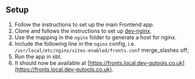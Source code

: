 Setup
-----

1. Follow the instructions to set up the main Frontend app.
2. Clone and follows the instructions to set up
   [dev-nginx](https://github.com/guardian/dev-nginx).
3. Use the mapping in the ```nginx``` folder to generate a host for
   nginx.
4. Include the following line in the `nginx` config, i.e. `/usr/local/etc/nginx/sites-enabled/fronts.conf`
   merge_slashes off;
5. Run the app in sbt.
6. It should now be available at [https://fronts.local.dev-gutools.co.uk](https://fronts.local.dev-gutools.co.uk).
